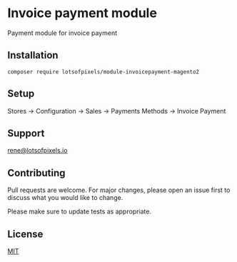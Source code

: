 # Invoice payment module
Payment module for invoice payment

## Installation
```
composer require lotsofpixels/module-invoicepayment-magento2
```
## Setup
Stores -> Configuration -> Sales -> Payments Methods -> Invoice Payment

## Support
rene@lotsofpixels.io

## Contributing
Pull requests are welcome. For major changes, please open an issue first
to discuss what you would like to change.

Please make sure to update tests as appropriate.

## License

[MIT](https://choosealicense.com/licenses/mit/)